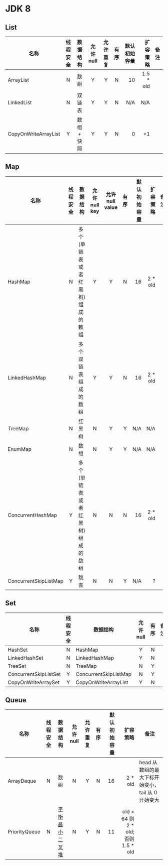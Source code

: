 # JDK 8
## List
| 名称 | 线程安全 | 数据结构 | 允许 null | 允许重复 | 有序 | 默认初始容量 | 扩容策略 | 备注 |
| --- | :-----: | :-----: | :------: | :-----: | :-: | ---------: | ------: | --- |
| ArrayList | N | 数组 | Y | Y | N | 10 | 1.5 * old | |
| LinkedList | N | 双链表 | Y | Y | N | N/A | N/A | |
| CopyOnWriteArrayList | Y | 数组 + 快照 | Y | Y | N | 0 | +1 | |

## Map
| 名称 | 线程安全 | 数据结构 | 允许 null key | 允许 null value | 有序 | 默认初始容量 | 扩容策略 | 备注 |
| --- | :-----: | ------- | :----------: | :------------: | :--: | ---------: | ------: | --- |
| HashMap | N | 多个(单链表或者红黑树)组成的数组 | Y | Y | N | 16 | 2 * old | |
| LinkedHashMap | N | 多个双链表组成的数组 | Y | Y | N | 16 | 2 * old | |
| TreeMap | N | 红黑树 | N | Y | Y | N/A | N/A | |
| EnumMap | N | 数组 | N | Y | Y | N/A | N/A | |
| ConcurrentHashMap | Y | 多个(单链表或者红黑树)组成的数组 | N | N | N | 16 | 2 * old | |
| ConcurrentSkipListMap | Y | 跳表 | N | N | Y | N/A | ? | |

## Set
| 名称 | 线程安全 | 数据结构 | 允许 null | 有序 | 备注 |
| --- | :-----: | ------- | :------: | :-: | :--: |
| HashSet | N | HashMap | Y | N | |
| LinkedHashSet | N | LinkedHashMap | Y | N | |
| TreeSet | N | TreeMap | N | Y | |
| ConcurrentSkipListSet | Y | ConcurrentSkipListMap | N | Y | |
| CopyOnWriteArraySet | Y | CopyOnWriteArrayList | Y | N | |

## Queue
| 名称 | 线程安全 | 数据结构 | 允许 null | 允许重复 | 有序 | 默认初始容量 | 扩容策略 | 备注 |
| --- | :-----: | :-----: | :------: | :-----: | :-: | ---------: | ------: | --- |
| ArrayDeque | N | 数组 | N | Y | N | 16 | 2 * old | head 从数组的最大下标开始变小，tail 从 0 开始变大 |
| PriorityQueue | N | [平衡最小二叉堆](http://blog.csdn.net/lcore/article/details/9100073) | N | Y | N | 11 | old < 64 则 2 * old; 否则 1.5 * old | |
